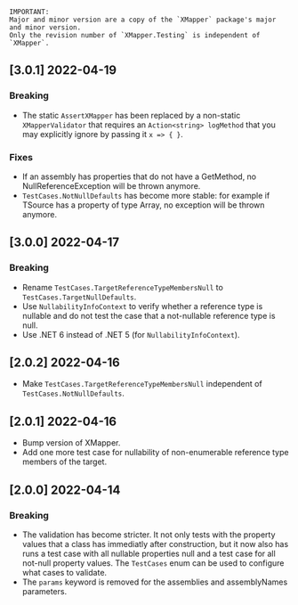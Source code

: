     
    IMPORTANT:
    Major and minor version are a copy of the `XMapper` package's major and minor version.
    Only the revision number of `XMapper.Testing` is independent of `XMapper`.


## [3.0.1] 2022-04-19

### Breaking

- The static `AssertXMapper` has been replaced by a non-static `XMapperValidator` that requires an `Action<string> logMethod` that you may explicitly ignore by passing it `x => { }`.

### Fixes

- If an assembly has properties that do not have a GetMethod, no NullReferenceException will be thrown anymore.
- `TestCases.NotNullDefaults` has become more stable: for example if TSource has a property of type Array, no exception will be thrown anymore.



## [3.0.0] 2022-04-17

### Breaking

- Rename `TestCases.TargetReferenceTypeMembersNull` to `TestCases.TargetNullDefaults`.
- Use `NullabilityInfoContext` to verify whether a reference type is nullable and do not test the case that a not-nullable reference type is null.
- Use .NET 6 instead of .NET 5 (for `NullabilityInfoContext`).



## [2.0.2] 2022-04-16

- Make `TestCases.TargetReferenceTypeMembersNull` independent of `TestCases.NotNullDefaults`.



## [2.0.1] 2022-04-16

- Bump version of XMapper.
- Add one more test case for nullability of non-enumerable reference type members of the target.



## [2.0.0] 2022-04-14

### Breaking

- The validation has become stricter. It not only tests with the property values that a class has immediatly after construction, but it now also has runs a test case with all nullable properties null and a test case for all not-null property values. The `TestCases` enum can be used to configure what cases to validate.
- The `params` keyword is removed for the assemblies and assemblyNames parameters.
